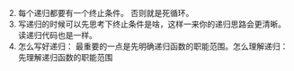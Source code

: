 2. 每个递归都要有一个终止条件。
   否则就是死循环。
3. 写递归的时候可以先思考下终止条件是啥，这样一来你的递归思路会更清晰。
   读递归代码也是一样。
4. 怎么写好递归：
   最重要的一点是先明确递归函数的职能范围。怎么理解递归：
先理解递归函数的职能范围
